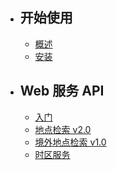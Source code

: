 - ## 开始使用

    - [概述](/docs/{{version}}/overview)
    - [安装](/docs/{{version}}/installation)

- ## Web 服务 API

    - [入门](/docs/{{version}}/web-api/index)
    - [地点检索 v2.0](/docs/{{version}}/web-api/place-search)
    - [境外地点检索 v1.0](/docs/{{version}}/web-api/abroad-place-search)
    - [时区服务](/docs/{{version}}/web-api/timezone)
